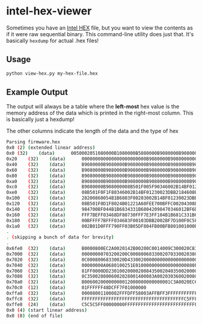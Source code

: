 # intel-hex-viewer
Sometimes you have an [Intel HEX](https://en.wikipedia.org/wiki/Intel_HEX) file, but you want to view the contents as if it were raw sequential binary.  This command-line utility does just that.  It's basically `hexdump` for actual .hex files!

## Usage

```bash
python view-hex.py my-hex-file.hex
```

## Example Output
The output will always be a table where the **left-most** hex value is the memory address of the data which is printed in the right-most column.  This is basically just a hexdump!

The other columns indicate the length of the data and the type of hex 

```bash
Parsing firmware.hex
0x0	(2)	(extended linear address)
0x0	(32)	(data)		0050002051080000B1080000B5080000B9080000B9080000B908000000000000
0x20	(32)	(data)		000000000000000000000000B9080000B908000000000000B9080000B9080000
0x40	(32)	(data)		B9080000B9080000B9080000B9080000B9080000B9080000B9080000B9080000
0x60	(32)	(data)		B9080000B9080000B9080000B9080000B9080000B9080000B9080000B9080000
0x80	(32)	(data)		B9080000B9080000B9080000B9080000B9080000B9080000B9080000B9080000
0xa0	(32)	(data)		B9080000B9080000B9080000B9080000B9080000B9080000B9080000B9080000
0xc0	(32)	(data)		B9080000B908000008B501F005F90346002B14BF01230023DBB2184608BD00BF
0xe0	(32)	(data)		08B501F0F1F80346002B14BF01230023DBB2184608BD00BF014B01221A607047
0x100	(32)	(data)		28200860054B1B6803F00203002B14BF01230023DBB21846704700BF28200840
0x120	(32)	(data)		08B501F0D1F8024B01221A60FEE700BFFC00204308B5084B1B6814331B680420
0x140	(32)	(data)		984700BF044B1B6834331B68042098470346012BF6D108BDB801001000B583B0
0x160	(32)	(data)		FFF7BEFF03468DF80730FFF7E3FF104B1B681C331B684FF4A0609847FFF7BCFF
0x180	(32)	(data)		00BFFFF7BFFF034683F00103DBB2002BF7D100F0C5F99DF8073083F00103DBB2
0x1a0	(32)	(data)		002B01D0FFF790FF03B05DF804FB00BFB801001000B58BB0FFF7D0FF05AB1846
.
. (skipping a bunch of data for brevity)
.
0x6fe0	(32)	(data)		B0000800EC2A0020142B00200C0014009C300020C8300020000000000C000000
0x7000	(32)	(data)		00000000703200200C0008006033002070330020380002003434002038340020
0x7020	(32)	(data)		0C00080068330020D43300200000000000000000000000000000000004000000
0x7040	(32)	(data)		00000000A0680100251E0100000000000000000080FF0000ED24010000000000
0x7060	(32)	(data)		81FF0000DD230100200002008435002040350020000000000800000000000000
0x7080	(32)	(data)		8C3500208006002028001400083A00203036002008001400F439002050390020
0x70a0	(32)	(data)		B00600200000000012000000000000001C3A0020EC68010000000020CDABFFF0
0x70c0	(12)	(data)		01FFFFFF48DCFF7F01000000
0xffa8	(32)	(data)		00008001100082FFFDFF58003AFFBFF3FFFFFFFFFFFFFFFFFFFFFFFFFFFFFFFF
0xffc8	(32)	(data)		FFFFFFFFFFFFFFFFFFFFFFFFFFFFFFFFFFFFFFC5FFFFFFFFC5FFFFFFC5C5C5FF
0xffe8	(24)	(data)		C5C5C5FF00000000FFFFFFFFFFFFFFFFFFFFFFFFFFFFFFFF
0x0	(4)	(start linear address)
0x0	(0)	(end of file)
```
